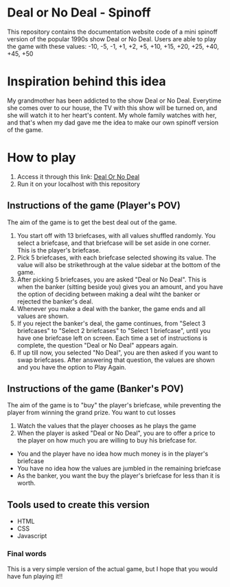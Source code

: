 # Deal or No Deal - Spinoff
This repository contains the documentation website code of a mini spinoff version of the popular 1990s show Deal or No Deal. 
Users are able to play the game with these values: -10, -5, -1, +1, +2, +5, +10, +15, +20, +25, +40, +45, +50

# Inspiration behind this idea
My grandmother has been addicted to the show Deal or No Deal. Everytime she comes over to our house, the TV with this show will be turned on, and she will watch it to her heart's content. My whole family watches with her, and that's when my dad gave me the idea to make our own spinoff version of the game. 

# How to play
1. Access it through this link: [Deal Or No Deal](https://deal-or-no-deal-two.vercel.app/)
2. Run it on your localhost with this repository

## Instructions of the game (Player's POV)
The aim of the game is to get the best deal out of the game.
1. You start off with 13 briefcases, with all values shuffled randomly. You select a briefcase, and that briefcase will be set aside in one corner. This is the player's briefcase.
2. Pick 5 briefcases, with each briefcase selected showing its value. The value will also be strikethrough at the value sidebar at the bottom of the game. 
3. After picking 5 briefcases, you are asked "Deal or No Deal". This is when the banker (sitting beside you) gives you an amount, and you have the option of deciding between making a deal wiht the banker or rejected the banker's deal. 
4. Whenever you make a deal with the banker, the game ends and all values are shown. 
5. If you reject the banker's deal, the game continues, from "Select 3 briefcases" to "Select 2 briefcases" to "Select 1 briefcase", until you have one briefcase left on screen. Each time a set of instructions is complete, the question "Deal or No Deal" appears again. 
6. If up till now, you selected "No Deal", you are then asked if you want to swap briefcases. After answering that question, the values are shown and you have the option to Play Again.

## Instructions of the game (Banker's POV)
The aim of the game is to "buy" the player's briefcase, while preventing the player from winning the grand prize. You want to cut losses
1. Watch the values that the player chooses as he plays the game
2. When the player is asked "Deal or No Deal", you are to offer a price to the player on how much you are willing to buy his briefcase for. 
- You and the player have no idea how much money is in the player's briefcase
- You have no idea how the values are jumbled in the remaining briefcase
- As the banker, you want the buy the player's briefcase for less than it is worth.

## Tools used to create this version
* HTML 
* CSS
* Javascript 

### Final words
This is a very simple version of the actual game, but I hope that you would have fun playing it!!